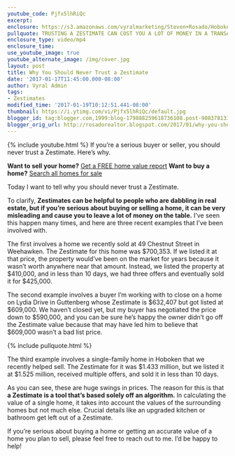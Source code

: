 ```yaml
---
youtube_code: Pjfx5lhRiQc
excerpt:
enclosure: https://s3.amazonaws.com/vyralmarketing/Steven+Rosado/Hoboken+Real+Estate+Zestimates.mp4
pullquote: TRUSTING A ZESTIMATE CAN COST YOU A LOT OF MONEY IN A TRANSACTION.
enclosure_type: video/mp4
enclosure_time:
use_youtube_image: true
youtube_alternate_image: /img/cover.jpg
layout: post
title: Why You Should Never Trust a Zestimate
date: '2017-01-17T11:45:00.000-08:00'
author: Vyral Admin
tags:
- Zestimates
modified_time: '2017-01-19T10:12:51.441-08:00'
thumbnail: https://i.ytimg.com/vi/Pjfx5lhRiQc/default.jpg
blogger_id: tag:blogger.com,1999:blog-179888259618736108.post-9083781338146731850
blogger_orig_url: http://rosadorealtor.blogspot.com/2017/01/why-you-should-never-trust-zestimate_17.html
---
```

{% include youtube.html %}
If you’re a serious buyer or seller, you should never trust a Zestimate. Here’s why.

**Want to sell your home?** <a href="http://rosadorealtor.blogspot.com/p/free-home-value-report.html" target="_blank">Get a FREE home value report</a>
**Want to buy a home?** <a href="http://stevenrosado.kw.com/listings-search/#/398466887" target="_blank">Search all homes for sale</a>

Today I want to tell why you should never trust a Zestimate.

To clarify, **Zestimates can be helpful to people who are dabbling in real estate, but if you’re serious about buying or selling a home, it can be very misleading and cause you to leave a lot of money on the table.** I’ve seen this happen many times, and here are three recent examples that I’ve been involved with.

The first involves a home we recently sold at 49 Chestnut Street in Weehawken. The Zestimate for this home was $700,353. If we listed it at that price, the property would’ve been on the market for years because it wasn’t worth anywhere near that amount. Instead, we listed the property at $410,000, and in less than 10 days, we had three offers and eventually sold it for $425,000.

The second example involves a buyer I’m working with to close on a home on Lydia Drive in Guttenberg whose Zestimate is $632,407 but got listed at $609,000. We haven’t closed yet, but my buyer has negotiated the price down to $590,000, and you can be sure he’s happy the owner didn’t go off the Zestimate value because that may have led him to believe that $609,000 wasn’t a bad list price.

{% include pullquote.html %}

The third example involves a single-family home in Hoboken that we recently helped sell. The Zestimate for it was $1.433 million, but we listed it at $1.525 million, received multiple offers, and sold it in less than 10 days.

As you can see, these are huge swings in prices. The reason for this is that **a Zestimate is a tool that’s based solely off an algorithm.** In calculating the value of a single home, it takes into account the values of the surrounding homes but not much else. Crucial details like an upgraded kitchen or bathroom get left out of a Zestimate.

If you’re serious about buying a home or getting an accurate value of a home you plan to sell, please feel free to reach out to me. I’d be happy to help!

